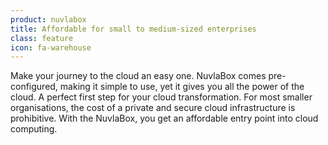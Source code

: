 ```yaml
---
product: nuvlabox
title: Affordable for small to medium-sized enterprises
class: feature
icon: fa-warehouse
---
```


Make your journey to the cloud an easy one. NuvlaBox comes pre-configured, making it simple to use, yet it gives you all the power of the cloud. A perfect first step for your cloud transformation. For most smaller organisations, the cost of a private and secure cloud infrastructure is prohibitive. With the NuvlaBox, you get an affordable entry point into cloud computing.
